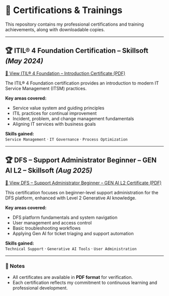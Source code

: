 # 📜 Certifications & Trainings

This repository contains my professional certifications and training achievements, along with downloadable copies.

---

## 🏆 ITIL® 4 Foundation Certification – Skillsoft *(May 2024)*

[📄 View ITIL® 4 Foundation – Introduction Certificate (PDF)](images/ITIL%C2%AE%204%20Foundation_%20Introduction.pdf)

The ITIL® 4 Foundation certification provides an introduction to modern IT Service Management (ITSM) practices.  

**Key areas covered:**
- Service value system and guiding principles
- ITIL practices for continual improvement
- Incident, problem, and change management fundamentals
- Aligning IT services with business goals

**Skills gained:**  
`Service Management` · `IT Governance` · `Process Optimization`

---

## 🏆 DFS – Support Administrator Beginner – GEN AI L2 – Skillsoft *(Aug 2025)*

[📄 View DFS – Support Administrator Beginner – GEN AI L2 Certificate (PDF)](images/DFS-Support_Administrator%20Beginner%20-GEN%20AI%20L2.pdf)

This certification focuses on beginner-level support administration for the DFS platform, enhanced with Level 2 Generative AI knowledge.  

**Key areas covered:**
- DFS platform fundamentals and system navigation
- User management and access control
- Basic troubleshooting workflows
- Applying Gen AI for ticket triaging and support automation

**Skills gained:**  
`Technical Support` · `Generative AI Tools` · `User Administration`

---

### 📌 Notes
- All certificates are available in **PDF format** for verification.
- Each certification reflects my commitment to continuous learning and professional development.
